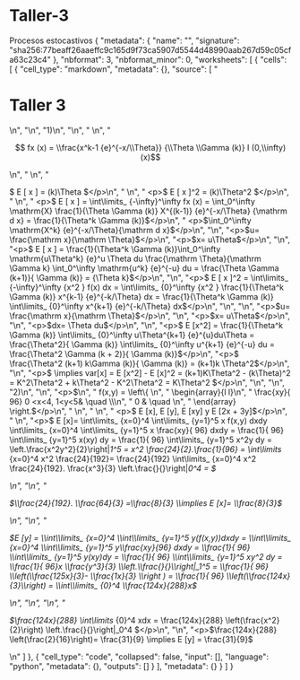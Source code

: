 # Taller-3
Procesos estocastivos
{
 "metadata": {
  "name": "",
  "signature": "sha256:77beaff26aaeffc9c165d9f73ca5907d5544d48990aab267d59c05cfa63c23c4"
 },
 "nbformat": 3,
 "nbformat_minor": 0,
 "worksheets": [
  {
   "cells": [
    {
     "cell_type": "markdown",
     "metadata": {},
     "source": [
      "<h1>Taller 3</h1>\n",
      "\n",
      "1)\n",
      "\n",
      " \n",
      "  <p>$$ fx (x)  = \\frac{x^k-1 {e}^{-x/\\Theta}}  {\\Theta \\Gamma (k)} I  (0,\\infty) (x)$$</p>\n",
      "  \n",
      " <p>$ E [ x ]  = (k)\\Theta $</p>\n",
      " \n",
      " <p>$ E [ x ]^2  = (k)\\Theta^2  $</p>\n",
      " \n",
      "  <p>$ E [ x ]  = \\int\\limits_ {-\\infty}^\\infty fx (x) = \\int_0^\\infty \\mathrm{X} \\frac{1}{\\Theta  \\Gamma (k)}  X^{(k-1)} {e}^{-x/\\Theta} {\\mathrm d x} = \\frac{1}{\\Theta^k \\Gamma (k)}$</p>\n",
      " <p>$\\int_0^\\infty \\mathrm{X^k} {e}^{-x/\\Theta}{\\mathrm d x}$</p>\n",
      "\n",
      "<p>$u= \\frac{\\mathrm x}{\\mathrm \\Theta}$</p>\n",
      "<p>$x= u\\Theta$</p>\n",
      "\n",
      "<p>$ E [ x ]  = \\frac{1}{\\Theta^k \\Gamma (k)}\\int_0^\\infty \\mathrm{u\\Theta^k} {e}^u \\Theta du \\frac{\\mathrm \\Theta}{\\mathrm \\Gamma k} \\int_0^\\infty \\mathrm{u^k} {e}^{-u} du = \\frac{\\Theta \\Gamma (k+1)}{ \\Gamma (k)} = {\\Theta k}$</p>\n",
      "\n",
      "<p>$ E [ x ]^2  = \\int\\limits_ {-\\infty}^\\infty {x^2 } f(x) dx = \\int\\limits_ {0}^\\infty {x^2 } \\frac{1}{\\Theta^k \\Gamma (k)} x^{k-1} {e}^{-k/\\Theta} dx = \\frac{1}{\\Theta^k \\Gamma (k)} \\int\\limits_ {0}^\\infty x^{k+1} {e}^{-k/\\Theta} dx$</p>\n",
      "\n",
      "\n",
      "<p>$u= \\frac{\\mathrm x}{\\mathrm \\Theta}$</p>\n",
      "\n",
      "<p>$x= u\\Theta$</p>\n",
      "\n",
      "<p>$dx= \\Theta du$</p>\n",
      "\n",
      "<p>$ E [x^2]  = \\frac{1}{\\Theta^k  \\Gamma (k)} \\int\\limits_ {0}^\\infty u\\Theta^{k+1} {e}^{u}du\\Theta = \\frac{\\Theta^2}{ \\Gamma (k)} \\int\\limits_ {0}^\\infty u^{k+1} {e}^{-u} du = \\frac{\\Theta^2 \\Gamma (k + 2)}{ \\Gamma (k)}$</p>\n",
      "<p>$ \\frac{\\Theta^2 (k+1) k\\Gamma (k)}{ \\Gamma (k)} = (k+1)k \\Theta^2$</p>\n",
      "\n",
      "<p>$ \\implies var[x] =  E [x^2] - E [x]^2  = (k+1)K\\Theta^2 - (k\\Theta)^2 = K^2\\Theta^2 + k\\Theta^2 - K^2\\Theta^2  = K\\Theta^2 $</p>\n",
      "\n",
      "\n",
      "2)\n",
      "\n",
      "<p>$\n",
      " f(x,y) = \\left\\{ \n",
      "  \\begin{array}{l l}\n",
      "    \\frac{xy}{ 96}  0 <x<4, 1<y<5& \\quad \\\\\n",
      "    0 & \\quad \n",
      "  \\end{array} \\right.$</p>\n",
      "  \n",
      "  \n",
      " <p>$ E [x],  E [y], E [xy] y E [2x + 3y]$</p>\n",
      " \n",
      "<p>$ E [x]=  \\int\\limits_ {x=0}^4 \\int\\limits_ {y=1}^5 x f(x,y) dxdy \\int\\limits_ {x=0}^4 \\int\\limits_ {y=1}^5 x  \\frac{xy}{ 96} dxdy = \\frac{1}{ 96} \\int\\limits_ {y=1}^5 x(xy) dy = \\frac{1}{ 96} \\int\\limits_ {y=1}^5 x^2y dy =  \\left.\\frac{x^2y^2}{2}\\right|_1^5 = x^2 \\frac{24}{2}.\\frac{1}{96} = \\int\\limits_ {x=0}^4 x^2 \\frac{24}{192}= \\frac{24}{192} \\int\\limits_ {x=0}^4 x^2 \\frac{24}{192}. \\frac{x^3}{3} \\left.\\frac{}{}\\right|_0^4 = $  </p>\n",
      "\n",
      "<p>$\\frac{24}{192}. \\frac{64}{3} =\\frac{8}{3}  \\implies E [x]= \\frac{8}{3}$</p>\n",
      "\n",
      "<p>$E [y] = \\int\\limits_ {x=0}^4 \\int\\limits_ {y=1}^5 y(f(x,y))dxdy  = \\int\\limits_ {x=0}^4 \\int\\limits_ {y=1}^5 y\\frac{xy}{96} dxdy = \\frac{1}{ 96} \\int\\limits_ {y=1}^5 y(xy)dy = \\frac{1}{ 96} \\int\\limits_ {y=1}^5 xy^2 dy = \\frac{1}{ 96}x \\frac{y^3}{3} \\left.\\frac{}{}\\right|_1^5 = \\frac{1}{ 96} \\left(\\frac{125x}{3}- \\frac{1x}{3} \\right  ) = \\frac{1}{ 96} \\left(\\frac{124x}{3}\\right) = \\int\\limits_ {0}^4 \\frac{124x}{288}x$</p>\n",
      "\n",
      "\n",
      "<p>$\\frac{124x}{288} \\int\\limits_ {0}^4 xdx = \\frac{124x}{288} \\left(\\frac{x^2}{2}\\right) \\left.\\frac{}{}\\right|_0^4 $</p>\n",
      "\n",
      "<p>$\\frac{124x}{288} \\left(\\frac{2}{16}\\right)= \\frac{31}{9} \\implies E [y] = \\frac{31}{9}$</p>\n"
     ]
    },
    {
     "cell_type": "code",
     "collapsed": false,
     "input": [],
     "language": "python",
     "metadata": {},
     "outputs": []
    }
   ],
   "metadata": {}
  }
 ]
}



